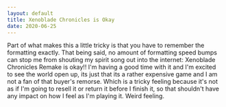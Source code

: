 ```yaml
---
layout: default
title: Xenoblade Chronicles is Okay
date: 2020-06-25
---
```


Part of what makes this a little tricky is that you have to remember the formatting exactly. That being said, no amount of formatting speed bumps can stop me from shouting my spirit song out into the internet: Xenoblade Chronicles Remake is okay!! I'm having a good time with it and I'm excited to see the world open up, its just that its a rather expensive game and I am not a fan of that buyer's remorse. Which is a tricky feeling because it's not as if I'm going to resell it or return it before I finish it, so that shouldn't have any impact on how I feel as I'm playing it. Weird feeling.
